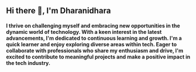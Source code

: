 ## Hi there 👋, I'm Dharanidhara

<!--
**dharanidharatdd/dharanidharatdd** is a ✨ _special_ ✨ repository because its `README.md` (this file) appears on your GitHub profile.

Here are some ideas to get you started:

- 🔭 I’m currently working on Web
- 🌱 I’m currently learning ...
- 👯 I’m looking to collaborate on ...
- 🤔 I’m looking for help with ...
- 💬 Ask me about ...
- 📫 How to reach me: ...
- 😄 Pronouns: ...
- ⚡ Fun fact: ...
-->

#### I thrive on challenging myself and embracing new opportunities in the dynamic world of technology. With a keen interest in the latest advancements, I'm dedicated to continuous learning and growth. I'm a quick learner and enjoy exploring diverse areas within tech. Eager to collaborate with professionals who share my enthusiasm and drive, I'm excited to contribute to meaningful projects and make a positive impact in the tech industry.

